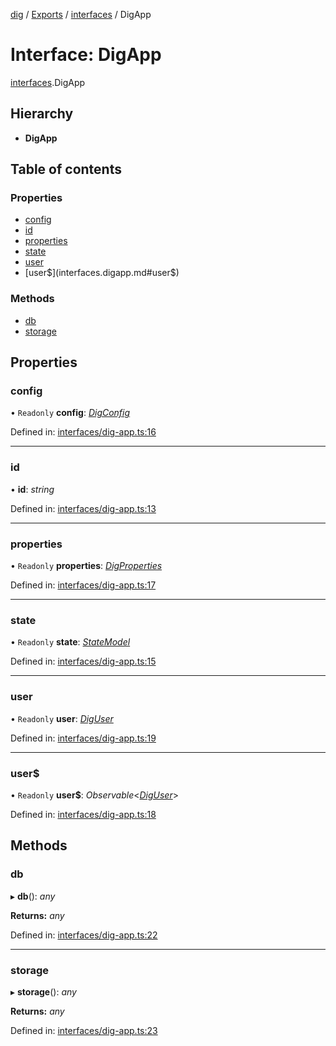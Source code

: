 [dig](../README.md) / [Exports](../modules.md) / [interfaces](../modules/interfaces.md) / DigApp

# Interface: DigApp

[interfaces](../modules/interfaces.md).DigApp

## Hierarchy

* **DigApp**

## Table of contents

### Properties

- [config](interfaces.digapp.md#config)
- [id](interfaces.digapp.md#id)
- [properties](interfaces.digapp.md#properties)
- [state](interfaces.digapp.md#state)
- [user](interfaces.digapp.md#user)
- [user$](interfaces.digapp.md#user$)

### Methods

- [db](interfaces.digapp.md#db)
- [storage](interfaces.digapp.md#storage)

## Properties

### config

• `Readonly` **config**: [*DigConfig*](interfaces/dig-config.digconfig.md)

Defined in: [interfaces/dig-app.ts:16](https://github.com/dig-platform/dig-app/blob/df110311/projects/dig/src/lib/interfaces/dig-app.ts#L16)

___

### id

• **id**: *string*

Defined in: [interfaces/dig-app.ts:13](https://github.com/dig-platform/dig-app/blob/df110311/projects/dig/src/lib/interfaces/dig-app.ts#L13)

___

### properties

• `Readonly` **properties**: [*DigProperties*](interfaces/dig-properties.digproperties.md)

Defined in: [interfaces/dig-app.ts:17](https://github.com/dig-platform/dig-app/blob/df110311/projects/dig/src/lib/interfaces/dig-app.ts#L17)

___

### state

• `Readonly` **state**: [*StateModel*](../classes/models/state-model.statemodel.md)

Defined in: [interfaces/dig-app.ts:15](https://github.com/dig-platform/dig-app/blob/df110311/projects/dig/src/lib/interfaces/dig-app.ts#L15)

___

### user

• `Readonly` **user**: [*DigUser*](interfaces/dig-user.diguser.md)

Defined in: [interfaces/dig-app.ts:19](https://github.com/dig-platform/dig-app/blob/df110311/projects/dig/src/lib/interfaces/dig-app.ts#L19)

___

### user$

• `Readonly` **user$**: *Observable*<[*DigUser*](interfaces/dig-user.diguser.md)\>

Defined in: [interfaces/dig-app.ts:18](https://github.com/dig-platform/dig-app/blob/df110311/projects/dig/src/lib/interfaces/dig-app.ts#L18)

## Methods

### db

▸ **db**(): *any*

**Returns:** *any*

Defined in: [interfaces/dig-app.ts:22](https://github.com/dig-platform/dig-app/blob/df110311/projects/dig/src/lib/interfaces/dig-app.ts#L22)

___

### storage

▸ **storage**(): *any*

**Returns:** *any*

Defined in: [interfaces/dig-app.ts:23](https://github.com/dig-platform/dig-app/blob/df110311/projects/dig/src/lib/interfaces/dig-app.ts#L23)
